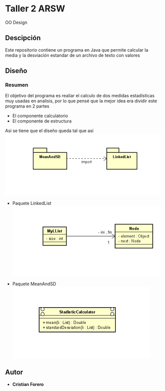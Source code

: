 # Taller 2 ARSW

OO Design

## Descipción

Este repositorio contiene un programa en Java que permite calcular la media y la desviación estandar de un archivo de texto con valores

## Diseño

### Resumen

El objetivo del programa es realiar el calculo de dos medidas estadísticas muy usadas en analisis, por lo que pensé que la mejor idea era dividir este programa en 2 partes
* El componente calculatorio
* El componente de estructura

Así se tiene que el diseño queda tal que así
![Diagrama de Paquetes](img/paquetes.png)

* Paquete LinkedList
![Paquete LL](img/clasesllist.png)

* Paquete MeanAndSD
![Paquete Calc](img/clasesStadistic.png)

## Autor

* **Cristian Forero** 

